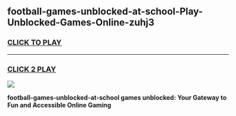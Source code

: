 
## football-games-unblocked-at-school-Play-Unblocked-Games-Online-zuhj3
<h3>
<a href="https://premium76.site?title=football-games-unblocked-at-school&ref=25A">CLICK TO PLAY</a></h3>
<hr>

<h3>
<a href="https://premium76.site?title=football-games-unblocked-at-school&ref=25A">CLICK 2 PLAY</a>
  
</h3>

<a href="https://premium76.site?title=football-games-unblocked-at-school&ref=25A"><img src="https://clearcache.store/games.png"></a>


**football-games-unblocked-at-school games unblocked: Your Gateway to Fun and Accessible Online Gaming**
